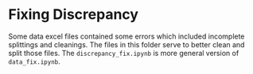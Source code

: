 # Fixing Discrepancy

Some data excel files contained some errors which included incomplete splittings and cleanings. The files in this folder serve to better clean and split those files.
The `discrepancy_fix.ipynb` is more general version of `data_fix.ipynb`.

